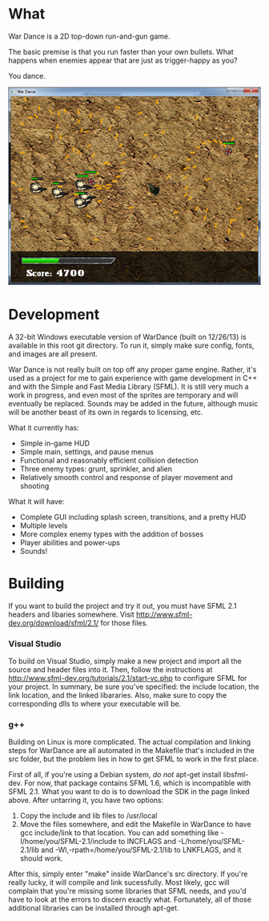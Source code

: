 # What #

War Dance is a 2D top-down run-and-gun game.

The basic premise is that you run faster than your own bullets. What happens when enemies appear that are just as trigger-happy as you?

You dance.

![screenshot](hub/screenshot.jpg "Still in development!")

# Development #

A 32-bit Windows executable version of WarDance (built on 12/26/13) is available in this root git directory. To run it, simply make sure config, fonts, and images are all present.

War Dance is not really built on top off any proper game engine. Rather, it's used as a project for me to gain experience with game development in C++ and with the Simple and Fast Media Library (SFML). It is still very much a work in progress, and even most of the sprites are temporary and will eventually be replaced. Sounds may be added in the future, although music will be another beast of its own in regards to licensing, etc.

What it currently has:
- Simple in-game HUD
- Simple main, settings, and pause menus
- Functional and reasonably efficient collision detection
- Three enemy types: grunt, sprinkler, and alien
- Relatively smooth control and response of player movement and shooting

What it will have:
- Complete GUI including splash screen, transitions, and a pretty HUD
- Multiple levels
- More complex enemy types with the addition of bosses
- Player abilities and power-ups
- Sounds!

# Building #

If you want to build the project and try it out, you must have SFML 2.1 headers and libaries somewhere. Visit http://www.sfml-dev.org/download/sfml/2.1/ for those files.

### Visual Studio ###

To build on Visual Studio, simply make a new project and import all the source and header files into it. Then, follow the instructions at http://www.sfml-dev.org/tutorials/2.1/start-vc.php to configure SFML for your project. In summary, be sure you've specified: the include location, the link location, and the linked libararies. Also, make sure to copy the corresponding dlls to where your executable will be.

### g++ ###

Building on Linux is more complicated. The actual compilation and linking steps for WarDance are all automated in the Makefile that's included in the src folder, but the problem lies in how to get SFML to work in the first place.

First of all, if you're using a Debian system, *do not* apt-get install libsfml-dev. For now, that package contains SFML 1.6, which is incompatible with SFML 2.1.
What you want to do is to download the SDK in the page linked above. After untarring it, you have two options:

1. Copy the include and lib files to /usr/local
2. Move the files somewhere, and edit the Makefile in WarDance to have gcc include/link to that location. You can add something like -I/home/you/SFML-2.1/include to INCFLAGS and -L/home/you/SFML-2.1/lib and -Wl,-rpath=/home/you/SFML-2.1/lib to LNKFLAGS, and it should work.

After this, simply enter "make" inside WarDance's src directory. If you're really lucky, it will compile and link sucessfully. Most likely, gcc will complain that you're missing some libraries that SFML needs, and you'd have to look at the errors to discern exactly what. Fortunately, all of those additional libraries can be installed through apt-get.
